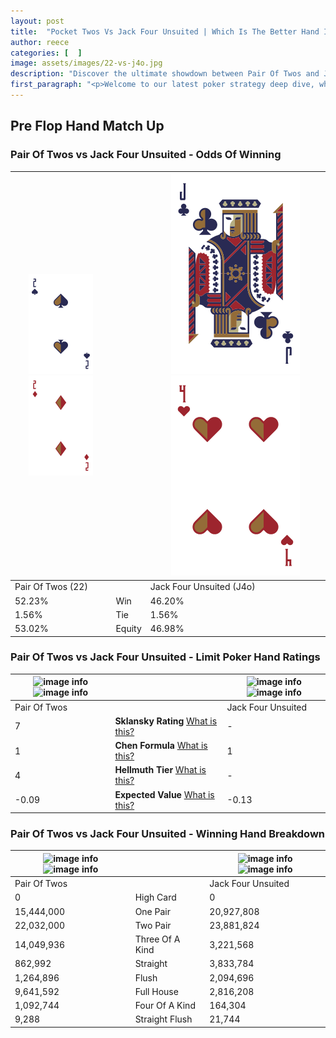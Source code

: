 ```yaml
---
layout: post
title:  "Pocket Twos Vs Jack Four Unsuited | Which Is The Better Hand In Poker? A Complete Guide"
author: reece
categories: [  ]
image: assets/images/22-vs-j4o.jpg
description: "Discover the ultimate showdown between Pair Of Twos and Jack Four Unsuited in poker! Uncover the odds, strategies, and scenarios where one hand triumphs over the other. Get ready to up your poker game with this thrilling analysis."
first_paragraph: "<p>Welcome to our latest poker strategy deep dive, where we're pitting two distinct hands against each other in a high-stakes showdown: Pair Of Twos vs Jack Four Unsuited.</p><p>In the dynamic world of poker, every decision counts, and knowing which hand holds the upper hand is key to your success at the table.</p><p>In this article, we'll dissect these two hands, explore the scenarios where one dominates the other, and equip you with the knowledge to make strategic choices that can tip the odds in your favor.</p><p>Get ready to unravel the intriguing dynamics of these poker hands and elevate your game to new heights.</p>"
---
```




[comment]: # (sp0)

## Pre Flop Hand Match Up

<div class="table hand-ratings" markdown="1"> 



### Pair Of Twos vs Jack Four Unsuited - Odds Of Winning


    
| ![image info](assets/images/hand1/2.png) ![image info](assets/images/hand1/2o.png) |  | ![image info](assets/images/hand2/J.png) ![image info](assets/images/hand2/4o.png) |
| -------- | -------- | -------- |
| Pair Of Twos (22) |  | Jack Four Unsuited (J4o) |
| 52.23% | Win | 46.20% |
| 1.56% | Tie | 1.56% |
| 53.02% | Equity | 46.98% |




[comment]: # (sp1)



### Pair Of Twos vs Jack Four Unsuited - Limit Poker Hand Ratings


    
| ![image info](https://www.riverpairs.com/assets/images/hand1/2.png) ![image info](https://www.riverpairs.com/assets/images/hand1/2o.png) |  | ![image info](https://www.riverpairs.com/assets/images/hand2/J.png) ![image info](https://www.riverpairs.com/assets/images/hand2/4o.png) |
| -------- | -------- | -------- |
| Pair Of Twos |  | Jack Four Unsuited |
| 7 | **Sklansky Rating** [What is this?](/sklansky-rating-explained) | - |
| 1 | **Chen Formula** [What is this?](/chen-formula-explained) | 1 |
| 4 | **Hellmuth Tier** [What is this?](/Hellmuth-tier-explained) | - |
| -0.09 | **Expected Value** [What is this?](/expected-value-explained) | -0.13 |




[comment]: # (sp2)



### Pair Of Twos vs Jack Four Unsuited - Winning Hand Breakdown


    
| ![image info](https://www.riverpairs.com/assets/images/hand1/2.png) ![image info](https://www.riverpairs.com/assets/images/hand1/2o.png) |  | ![image info](https://www.riverpairs.com/assets/images/hand2/J.png) ![image info](https://www.riverpairs.com/assets/images/hand2/4o.png) |
| -------- | -------- | -------- |
| Pair Of Twos |  | Jack Four Unsuited |
| 0 | High Card | 0 |
| 15,444,000 | One Pair | 20,927,808 |
| 22,032,000 | Two Pair | 23,881,824 |
| 14,049,936 | Three Of A Kind | 3,221,568 |
| 862,992 | Straight | 3,833,784 |
| 1,264,896 | Flush | 2,094,696 |
| 9,641,592 | Full House | 2,816,208 |
| 1,092,744 | Four Of A Kind | 164,304 |
| 9,288 | Straight Flush | 21,744 |




[comment]: # (sp3)



</div>

[comment]: # (sp4)



[comment]: # (sp5)

